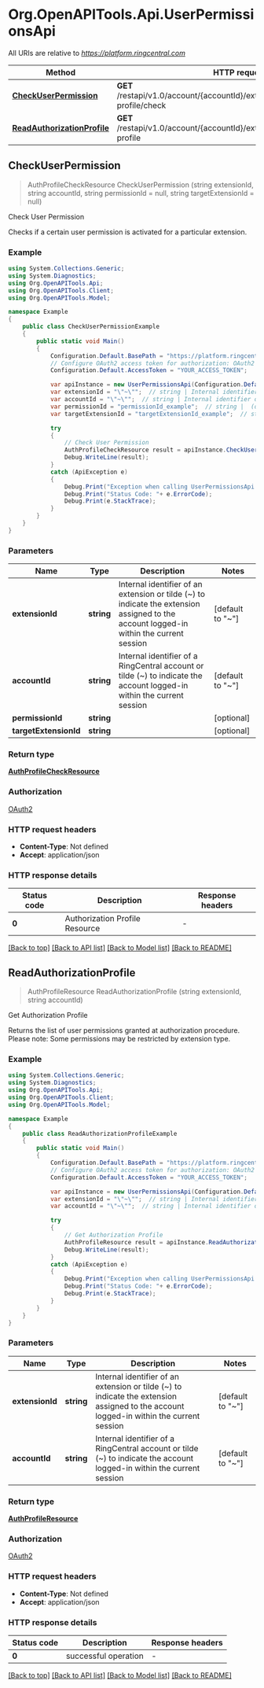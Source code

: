 # Org.OpenAPITools.Api.UserPermissionsApi

All URIs are relative to *https://platform.ringcentral.com*

Method | HTTP request | Description
------------- | ------------- | -------------
[**CheckUserPermission**](UserPermissionsApi.md#checkuserpermission) | **GET** /restapi/v1.0/account/{accountId}/extension/{extensionId}/authz-profile/check | Check User Permission
[**ReadAuthorizationProfile**](UserPermissionsApi.md#readauthorizationprofile) | **GET** /restapi/v1.0/account/{accountId}/extension/{extensionId}/authz-profile | Get Authorization Profile



## CheckUserPermission

> AuthProfileCheckResource CheckUserPermission (string extensionId, string accountId, string permissionId = null, string targetExtensionId = null)

Check User Permission

Checks if a certain user permission is activated for a particular extension.

### Example

```csharp
using System.Collections.Generic;
using System.Diagnostics;
using Org.OpenAPITools.Api;
using Org.OpenAPITools.Client;
using Org.OpenAPITools.Model;

namespace Example
{
    public class CheckUserPermissionExample
    {
        public static void Main()
        {
            Configuration.Default.BasePath = "https://platform.ringcentral.com";
            // Configure OAuth2 access token for authorization: OAuth2
            Configuration.Default.AccessToken = "YOUR_ACCESS_TOKEN";

            var apiInstance = new UserPermissionsApi(Configuration.Default);
            var extensionId = "\"~\"";  // string | Internal identifier of an extension or tilde (~) to indicate the extension assigned to the account logged-in within the current session (default to "~")
            var accountId = "\"~\"";  // string | Internal identifier of a RingCentral account or tilde (~) to indicate the account logged-in within the current session (default to "~")
            var permissionId = "permissionId_example";  // string |  (optional) 
            var targetExtensionId = "targetExtensionId_example";  // string |  (optional) 

            try
            {
                // Check User Permission
                AuthProfileCheckResource result = apiInstance.CheckUserPermission(extensionId, accountId, permissionId, targetExtensionId);
                Debug.WriteLine(result);
            }
            catch (ApiException e)
            {
                Debug.Print("Exception when calling UserPermissionsApi.CheckUserPermission: " + e.Message );
                Debug.Print("Status Code: "+ e.ErrorCode);
                Debug.Print(e.StackTrace);
            }
        }
    }
}
```

### Parameters


Name | Type | Description  | Notes
------------- | ------------- | ------------- | -------------
 **extensionId** | **string**| Internal identifier of an extension or tilde (~) to indicate the extension assigned to the account logged-in within the current session | [default to &quot;~&quot;]
 **accountId** | **string**| Internal identifier of a RingCentral account or tilde (~) to indicate the account logged-in within the current session | [default to &quot;~&quot;]
 **permissionId** | **string**|  | [optional] 
 **targetExtensionId** | **string**|  | [optional] 

### Return type

[**AuthProfileCheckResource**](AuthProfileCheckResource.md)

### Authorization

[OAuth2](../README.md#OAuth2)

### HTTP request headers

- **Content-Type**: Not defined
- **Accept**: application/json


### HTTP response details
| Status code | Description | Response headers |
|-------------|-------------|------------------|
| **0** | Authorization Profile Resource |  -  |

[[Back to top]](#)
[[Back to API list]](../README.md#documentation-for-api-endpoints)
[[Back to Model list]](../README.md#documentation-for-models)
[[Back to README]](../README.md)


## ReadAuthorizationProfile

> AuthProfileResource ReadAuthorizationProfile (string extensionId, string accountId)

Get Authorization Profile

Returns the list of user permissions granted at authorization procedure. Please note: Some permissions may be restricted by extension type.

### Example

```csharp
using System.Collections.Generic;
using System.Diagnostics;
using Org.OpenAPITools.Api;
using Org.OpenAPITools.Client;
using Org.OpenAPITools.Model;

namespace Example
{
    public class ReadAuthorizationProfileExample
    {
        public static void Main()
        {
            Configuration.Default.BasePath = "https://platform.ringcentral.com";
            // Configure OAuth2 access token for authorization: OAuth2
            Configuration.Default.AccessToken = "YOUR_ACCESS_TOKEN";

            var apiInstance = new UserPermissionsApi(Configuration.Default);
            var extensionId = "\"~\"";  // string | Internal identifier of an extension or tilde (~) to indicate the extension assigned to the account logged-in within the current session (default to "~")
            var accountId = "\"~\"";  // string | Internal identifier of a RingCentral account or tilde (~) to indicate the account logged-in within the current session (default to "~")

            try
            {
                // Get Authorization Profile
                AuthProfileResource result = apiInstance.ReadAuthorizationProfile(extensionId, accountId);
                Debug.WriteLine(result);
            }
            catch (ApiException e)
            {
                Debug.Print("Exception when calling UserPermissionsApi.ReadAuthorizationProfile: " + e.Message );
                Debug.Print("Status Code: "+ e.ErrorCode);
                Debug.Print(e.StackTrace);
            }
        }
    }
}
```

### Parameters


Name | Type | Description  | Notes
------------- | ------------- | ------------- | -------------
 **extensionId** | **string**| Internal identifier of an extension or tilde (~) to indicate the extension assigned to the account logged-in within the current session | [default to &quot;~&quot;]
 **accountId** | **string**| Internal identifier of a RingCentral account or tilde (~) to indicate the account logged-in within the current session | [default to &quot;~&quot;]

### Return type

[**AuthProfileResource**](AuthProfileResource.md)

### Authorization

[OAuth2](../README.md#OAuth2)

### HTTP request headers

- **Content-Type**: Not defined
- **Accept**: application/json


### HTTP response details
| Status code | Description | Response headers |
|-------------|-------------|------------------|
| **0** | successful operation |  -  |

[[Back to top]](#)
[[Back to API list]](../README.md#documentation-for-api-endpoints)
[[Back to Model list]](../README.md#documentation-for-models)
[[Back to README]](../README.md)

